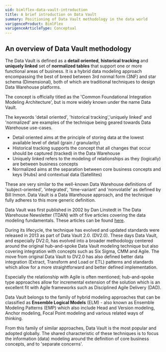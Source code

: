 ```yaml
---
uid: bimlflex-data-vault-introduction
title: A brief introduction on Data Vault
summary: Positioning of Data Vault methodology in the data world
varigenceProduct: BimlFlex
varigenceArticleType: Conceptual
---
```


## An overview of Data Vault methodology

The Data Vault is defined as a **detail oriented**, **historical tracking** and **uniquely linked** set of **normalized tables** that support one or more functional areas of business. It is a hybrid data modeling approach encompassing the best of breed between 3rd normal form (3NF) and star schema (Dimensional), both of which are traditional techniques to design Data Warehouse platforms.

The concept is officially titled as the 'Common Foundational Integration Modeling Architecture', but is more widely known under the name Data Vault.

The keywords 'detail oriented', 'historical tracking','uniquely linked' and 'normalized' are examples of the technique being geared towards Data Warehouse use-cases.

* Detail oriented aims at the principle of storing data at the lowest available level of detail (grain / granularity)
* Historical tracking supports the concept that all changes that occur should be captured (tracked) in the Data Warehouse
* Uniquely linked refers to the modeling of relationships as they (logically) are between business concepts
* Normalized aims at the separation between core business concepts and keys (Hubs) and contextual data (Satellites)

These are very similar to the well-known Data Warehouse definitions of 'subject-oriented', 'integrated', 'time-variant' and 'nonvolatile' as defined by Bill Inmon. Data Vault is a Data Warehouse approach, and the technique fully adheres to this more generic definition.

Data Vault was first published in 2002 by Dan Linstedt in The Data Warehouse Newsletter (TDAN) with of five articles covering
the data modeling fundamentals. These articles can be found [here](http://tdan.com/data-vault-series-1-data-vault-overview/5054).

During its lifecycle, the technique has evolved and updated standards were released in 2013 as part of Data Vault 2.0. (DV2.0). These days Data Vault, and especially DV2.0, has evolved into a broader methodology centered around the original hub-and-spoke Data Vault modeling technique but also covering integration with concepts such as Six Sigma, CMM and Agile. The move from original Data Vault to DV2.0 has also defined better data integration (Extract, Transform and Load or ETL) patterns and standards which allow for a more straightforward and better defined implementation.

Especially the relationship with Agile is often mentioned; hub-and-spoke type approaches allow for incremental extension of the solution which is an excellent fit with Agile frameworks such as Disciplined Agile Delivery (DAD).

Data Vault belongs to the family of hybrid modeling approaches that can be classified as **Ensemble Logical Models** (ELM) - also known as Ensemble Modeling Patterns (EMP) which also include Head and Version modeling, Anchor modeling, Focal Point modeling and various related ways of thinking.

From this family of similar approaches, Data Vault is the most popular and adopted globally. The shared characteristic of these techniques is to focus the information (data) modeling around the definition of core business concepts, and to 'separate concerns'.

